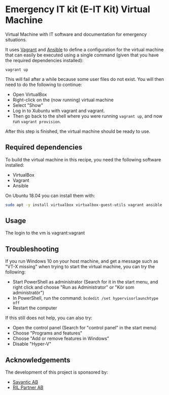 # Emergency IT kit (E-IT Kit) Virtual Machine

Virtual Machine with IT software and documentation for emergency situations.

It uses [Vagrant](https://www.vagrantup.com/) and [Ansible](https://www.ansible.com/)
to define a configuration for the virtual machine that can easily be executed using
a single command (given that you have the required dependencies installed):

```
vagrant up
```

This will fail after a while because some user files do not exist. You will
then need to do the following to continue:

- Open VirtualBox
- Right-click on the (now running) virtual machine
- Select "Show"
- Log in to Xubuntu with vagrant and vagrant.
- Then go back to the shell where you were running `vagrant up`, and now run `vagrant provision`.

After this step is finished, the virtual machine should be ready to use.

## Required dependencies

To build the virtual machine in this recipe, you need the following software installed:

- VirtualBox
- Vagrant
- Ansible

On Ubuntu 18.04 you can install them with:

```bash
sudo apt -y install virtualbox virtualbox-guest-utils vagrant ansible
```

## Usage

The login to the vm is vagrant:vagrant

## Troubleshooting

If you run Windows 10 on your host machine, and get a message such as "VT-X
missing" when trying to start the virtual machine, you can try the following:

- Start PowerShell as administrator (Search for it in the start menu, and right
  click and choose "Run as Administrator" or "Kör som administratör")
- In PowerShell, run the command: `bcdedit /set hypervisorlaunchtype off`
- Restart the computer

If this still does not help, you can also try:

- Open the control panel (Search for "control panel" in the start menu)
- Choose "Programs and features"
- Choose "Add or remove features in Windows"
- Disable "Hyper-V"

## Acknowledgements

The development of this project is sponsored by:

- [Savantic AB](https://savantic.eu/)
- [RIL Partner AB](https://rilpartner.com/)
